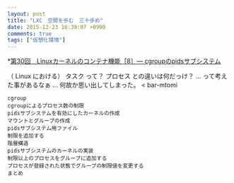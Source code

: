```yaml
---
layout: post
title: "LXC　空間を歩む　三十歩め"
date: 2015-12-23 16:39:07 +0900
comments: true
tags: ["仮想化環境"]
---
```


*[第30回　Linuxカーネルのコンテナ機能［8］— cgroupのpidsサブシステム](http://gihyo.jp/admin/serial/01/linux_containers/0030)

（ Linux における） タスク って？ プロセス との違いは何だっけ？ … って考えた事があるなぁ … 何故か思い出してしまった。 < bar-mtomi

>
    cgroup
    cgroupによるプロセス数の制限
    pidsサブシステムを有効にしたカーネルの作成
    マウントとグループの作成
    pidsサブシステム用ファイル
    制限を追加する
    階層構造
    pidsサブシステムのカーネルの実装
    制限以上のプロセスをグループに追加する
    プロセスが登録された状態でグループの制限値を変更する
    まとめ
